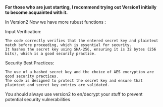<b>For those who are just starting, I recommend trying out Version1 initially to become acquainted with it.</b>

In Version2
Now we have more rubust functions :

Input Verification:

    The code correctly verifies that the entered secret key and plaintext match before proceeding, which is essential for security.
    It hashes the secret key using SHA-256, ensuring it is 32 bytes (256 bits), which is a good security practice.

Security Best Practices:

    The use of a hashed secret key and the choice of AES encryption are good security practices.
    The code is designed to protect the secret key and ensure that plaintext and secret key entries are validated.

You should always use version2 to en/decrypt your stuff to prevent potential security vulnerabilities
